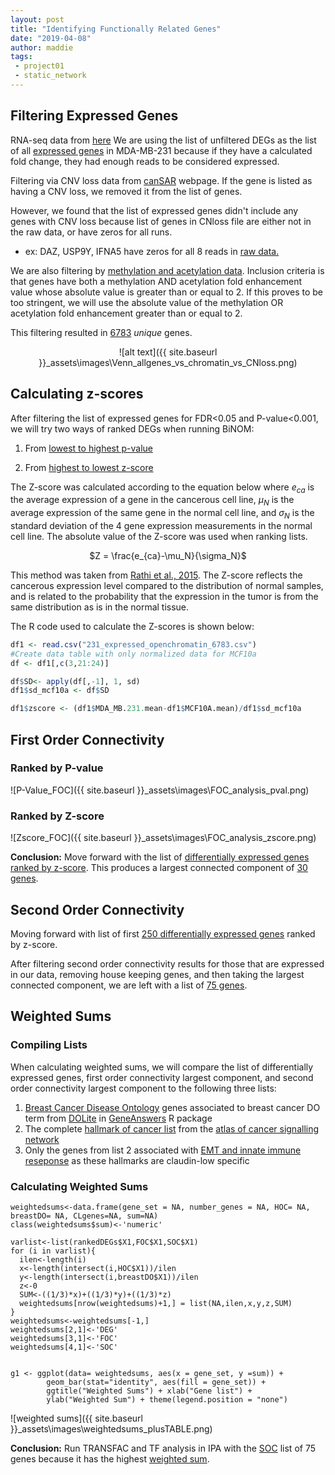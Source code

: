 ```yaml
---
layout: post
title: "Identifying Functionally Related Genes"
date: "2019-04-08"
author: maddie
tags:
 - project01
 - static_network
---
```


## Filtering Expressed Genes
RNA-seq data from [here](https://bmcgenomics.biomedcentral.com/articles/10.1186/s12864-018-4533-0)
We are using the list of unfiltered DEGs as the list of all [expressed genes](https://drive.google.com/file/d/1ihB95WGH6Qw9jnLh1zQKSOHgcaoHNePh/view?usp=sharing) in MDA-MB-231 because if they have a calculated fold change, they had enough reads to be considered expressed.

Filtering via CNV loss data from [canSAR](https://cansar.icr.ac.uk/cansar/cell-lines/MDA-MB-231/copy_number_variation/loss/ ) webpage. If the gene is listed as having a CNV loss, we removed it from the list of genes.

However, we found that the list of expressed genes didn't include any genes with CNV loss because list of genes in CNloss file are either not in the raw data, or have zeros for all runs.
- ex: DAZ, USP9Y, IFNA5 have zeros for all 8 reads in [raw data.](https://drive.google.com/file/d/1YR5rj8VQLB0Kun2ivURzbOR8ahXApBnH/view?usp=sharing)

We are also filtering by [methylation and acetylation data](https://www.ncbi.nlm.nih.gov/pmc/articles/PMC4868673/). Inclusion criteria is that genes have both a methylation AND acetylation fold enhancement value whose absolute value is greater than or equal to 2. If this proves to be too stringent, we will use the absolute value of the methylation OR acetylation fold enhancement greater than or equal to 2.

This filtering resulted in [6783](https://github.com/VeraLiconaResearchGroup/CancerReversion/blob/master/_projects/project1/expressed_openregions_6784.txt) *unique* genes.


<div style="text-align:center" markdown="1">

![alt text]({{ site.baseurl }}\_assets\images\Venn_allgenes_vs_chromatin_vs_CNloss.png)

</div>

## Calculating z-scores
After filtering the list of expressed genes for FDR<0.05 and P-value<0.001, we will try two ways of ranked DEGs when running BiNOM:
1. From [lowest to highest p-value](https://github.com/VeraLiconaResearchGroup/CancerReversion/blob/master/_projects/project1/gene_network/rankedDEGs_FDR05_Pval001.txt)


2. From [highest to lowest z-score](https://github.com/VeraLiconaResearchGroup/CancerReversion/blob/master/_projects/project1/gene_network/rankedDEGs_FDR05_Pval001_rankedzscore.txt)

The Z-score was calculated according to the equation below where $e_{ca}$ is the average expression of a gene in the cancerous cell line, $\mu_N$ is the average expression of the same gene in the normal cell line, and $\sigma_N$ is the standard deviation of the 4 gene expression measurements in the normal cell line. The absolute value of the Z-score was used when ranking lists.

<p align="center">
	$Z = \frac{e_{ca}-\mu_N}{\sigma_N}$
</p>

This method was taken from [Rathi et al., 2015](https://www.ncbi.nlm.nih.gov/pmc/articles/PMC4160810/). The Z-score reflects the cancerous expression level compared to the distribution of normal samples, and is related to the probability that the expression in the tumor is from the same distribution as is in the normal tissue.

The R code used to calculate the Z-scores is shown below:

```R
df1 <- read.csv("231_expressed_openchromatin_6783.csv")
#Create data table with only normalized data for MCF10a
df <- df1[,c(3,21:24)]

df$SD<- apply(df[,-1], 1, sd)
df1$sd_mcf10a <- df$SD

df1$zscore <- (df1$MDA_MB.231.mean-df1$MCF10A.mean)/df1$sd_mcf10a
```

## First Order Connectivity

### Ranked by P-value

![P-Value_FOC]({{ site.baseurl }}\_assets\images\FOC_analysis_pval.png)

### Ranked by Z-score

![Zscore_FOC]({{ site.baseurl }}\_assets\images\FOC_analysis_zscore.png)


**Conclusion:** Move forward with the list of [differentially expressed genes ranked by z-score](https://github.com/VeraLiconaResearchGroup/CancerReversion/blob/master/_projects/project1/gene_network/rankedDEGs_FDR05_Pval001_rankedzscore.txt). This produces a largest connected component of [30 genes](https://github.com/VeraLiconaResearchGroup/CancerReversion/blob/master/_projects/project1/gene_network/FOC_LCC).

## Second Order Connectivity

Moving forward with list of first [250 differentially expressed genes](https://github.com/VeraLiconaResearchGroup/CancerReversion/blob/master/_projects/project1/gene_network/rankedDEGs_FDR05_Pval001_rankedzscore_top250.txt) ranked by z-score.

After filtering second order connectivity results for those that are expressed in our data, removing house keeping genes, and then taking the largest connected component, we are left with a list of [75 genes](https://github.com/VeraLiconaResearchGroup/CancerReversion/blob/master/_projects/project1/gene_network/SOC_LCC_expr_nohkg).

## Weighted Sums

### Compiling Lists

When calculating weighted sums, we will compare the list of differentially expressed genes, first order connectivity largest component, and second order connectivity largest component to the following three lists:
1. [Breast Cancer Disease Ontology](https://github.com/VeraLiconaResearchGroup/CancerReversion/blob/master/_projects/project1/breast_DO.txt) genes associated to breast cancer DO term from [DOLite](https://www.ncbi.nlm.nih.gov/pmc/articles/PMC2687947/) in [GeneAnswers](http://www.bioconductor.org/packages/2.5/bioc/html/GeneAnswers.html) R package
2. The complete [hallmark of cancer list](https://github.com/VeraLiconaResearchGroup/CancerReversion/blob/master/_projects/project1/HOC.txt) from the [atlas of cancer signalling network](https://acsn.curie.fr/ACSN2/ACSN2.html)
3. Only the genes from list 2 associated with [EMT and innate immune reseponse](https://github.com/VeraLiconaResearchGroup/CancerReversion/blob/master/_projects/project1/EMT_innateimmune) as these hallmarks are claudin-low specific

### Calculating Weighted Sums
```{r}
weightedsums<-data.frame(gene_set = NA, number_genes = NA, HOC= NA, breastDO= NA, CLgenes=NA, sum=NA)
class(weightedsums$sum)<-'numeric'

varlist<-list(rankedDEGs$X1,FOC$X1,SOC$X1)
for (i in varlist){
  ilen<-length(i)
  x<-length(intersect(i,HOC$X1))/ilen
  y<-length(intersect(i,breastDO$X1))/ilen
  z<-0
  SUM<-((1/3)*x)+((1/3)*y)+((1/3)*z)
  weightedsums[nrow(weightedsums)+1,] = list(NA,ilen,x,y,z,SUM)
}
weightedsums<-weightedsums[-1,]
weightedsums[2,1]<-'DEG'
weightedsums[3,1]<-'FOC'
weightedsums[4,1]<-'SOC'


g1 <- ggplot(data= weightedsums, aes(x = gene_set, y =sum)) +
		geom_bar(stat="identity", aes(fill = gene_set)) +
		ggtitle("Weighted Sums") + xlab("Gene list") +
		ylab("Weighted Sum") + theme(legend.position = "none")
```
![weighted sums]({{ site.baseurl }}\_assets\images\weightedsums_plusTABLE.png)

**Conclusion:** Run TRANSFAC and TF analysis in IPA with the [SOC](https://github.com/VeraLiconaResearchGroup/CancerReversion/blob/master/_projects/project1/gene_network/SOC_LCC_expr_nohkg) list of 75 genes because it has the highest [weighted sum](https://github.com/VeraLiconaResearchGroup/CancerReversion/blob/master/_projects/project1/gene_network/weightedsums_fegm.txt).
